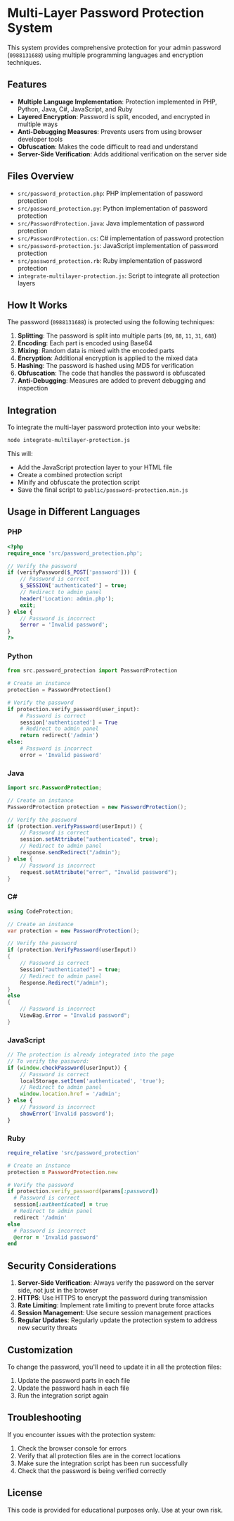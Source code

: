 # Multi-Layer Password Protection System

This system provides comprehensive protection for your admin password (`0988131688`) using multiple programming languages and encryption techniques.

## Features

- **Multiple Language Implementation**: Protection implemented in PHP, Python, Java, C#, JavaScript, and Ruby
- **Layered Encryption**: Password is split, encoded, and encrypted in multiple ways
- **Anti-Debugging Measures**: Prevents users from using browser developer tools
- **Obfuscation**: Makes the code difficult to read and understand
- **Server-Side Verification**: Adds additional verification on the server side

## Files Overview

- `src/password_protection.php`: PHP implementation of password protection
- `src/password_protection.py`: Python implementation of password protection
- `src/PasswordProtection.java`: Java implementation of password protection
- `src/PasswordProtection.cs`: C# implementation of password protection
- `src/password-protection.js`: JavaScript implementation of password protection
- `src/password_protection.rb`: Ruby implementation of password protection
- `integrate-multilayer-protection.js`: Script to integrate all protection layers

## How It Works

The password (`0988131688`) is protected using the following techniques:

1. **Splitting**: The password is split into multiple parts (`09`, `88`, `11`, `31`, `688`)
2. **Encoding**: Each part is encoded using Base64
3. **Mixing**: Random data is mixed with the encoded parts
4. **Encryption**: Additional encryption is applied to the mixed data
5. **Hashing**: The password is hashed using MD5 for verification
6. **Obfuscation**: The code that handles the password is obfuscated
7. **Anti-Debugging**: Measures are added to prevent debugging and inspection

## Integration

To integrate the multi-layer password protection into your website:

```bash
node integrate-multilayer-protection.js
```

This will:
- Add the JavaScript protection layer to your HTML file
- Create a combined protection script
- Minify and obfuscate the protection script
- Save the final script to `public/password-protection.min.js`

## Usage in Different Languages

### PHP

```php
<?php
require_once 'src/password_protection.php';

// Verify the password
if (verifyPassword($_POST['password'])) {
    // Password is correct
    $_SESSION['authenticated'] = true;
    // Redirect to admin panel
    header('Location: admin.php');
    exit;
} else {
    // Password is incorrect
    $error = 'Invalid password';
}
?>
```

### Python

```python
from src.password_protection import PasswordProtection

# Create an instance
protection = PasswordProtection()

# Verify the password
if protection.verify_password(user_input):
    # Password is correct
    session['authenticated'] = True
    # Redirect to admin panel
    return redirect('/admin')
else:
    # Password is incorrect
    error = 'Invalid password'
```

### Java

```java
import src.PasswordProtection;

// Create an instance
PasswordProtection protection = new PasswordProtection();

// Verify the password
if (protection.verifyPassword(userInput)) {
    // Password is correct
    session.setAttribute("authenticated", true);
    // Redirect to admin panel
    response.sendRedirect("/admin");
} else {
    // Password is incorrect
    request.setAttribute("error", "Invalid password");
}
```

### C#

```csharp
using CodeProtection;

// Create an instance
var protection = new PasswordProtection();

// Verify the password
if (protection.VerifyPassword(userInput))
{
    // Password is correct
    Session["authenticated"] = true;
    // Redirect to admin panel
    Response.Redirect("/admin");
}
else
{
    // Password is incorrect
    ViewBag.Error = "Invalid password";
}
```

### JavaScript

```javascript
// The protection is already integrated into the page
// To verify the password:
if (window.checkPassword(userInput)) {
    // Password is correct
    localStorage.setItem('authenticated', 'true');
    // Redirect to admin panel
    window.location.href = '/admin';
} else {
    // Password is incorrect
    showError('Invalid password');
}
```

### Ruby

```ruby
require_relative 'src/password_protection'

# Create an instance
protection = PasswordProtection.new

# Verify the password
if protection.verify_password(params[:password])
  # Password is correct
  session[:authenticated] = true
  # Redirect to admin panel
  redirect '/admin'
else
  # Password is incorrect
  @error = 'Invalid password'
end
```

## Security Considerations

1. **Server-Side Verification**: Always verify the password on the server side, not just in the browser
2. **HTTPS**: Use HTTPS to encrypt the password during transmission
3. **Rate Limiting**: Implement rate limiting to prevent brute force attacks
4. **Session Management**: Use secure session management practices
5. **Regular Updates**: Regularly update the protection system to address new security threats

## Customization

To change the password, you'll need to update it in all the protection files:

1. Update the password parts in each file
2. Update the password hash in each file
3. Run the integration script again

## Troubleshooting

If you encounter issues with the protection system:

1. Check the browser console for errors
2. Verify that all protection files are in the correct locations
3. Make sure the integration script has been run successfully
4. Check that the password is being verified correctly

## License

This code is provided for educational purposes only. Use at your own risk.
